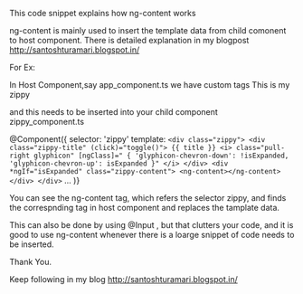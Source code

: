 This code snippet explains how ng-content works

ng-content is mainly used to insert the template data from child comonent to host component.
There is detailed explanation in my blogpost http://santoshturamari.blogspot.in/

For Ex:

In Host Component,say app_component.ts
we have custom tags
<zippy>
  This is my zippy
</zippy>

and this needs to be inserted into your child component zippy_component.ts

@Component({
    selector: 'zippy'
    template: `
    <div class="zippy">
        <div
            class="zippy-title"
            (click)="toggle()">
            {{ title }}
            <i>
                class="pull-right glyphicon"
                [ngClass]="
                    {
                        'glyphicon-chevron-down': !isExpanded,
                        'glyphicon-chevron-up': isExpanded
                    }"
            </i>
        </div>
        <div *ngIf="isExpanded" class="zippy-content">
            <ng-content></ng-content>
        </div>
    </div>
    `
...
)}

You can see the ng-content tag, which refers the selector zippy, and finds the correspnding tag in host component and replaces the tamplate data.

This can also be done by using @Input , but that clutters your code, and it is good to use ng-content whenever there is a loarge snippet of code needs to be inserted.


Thank You.

Keep following in my blog http://santoshturamari.blogspot.in/

